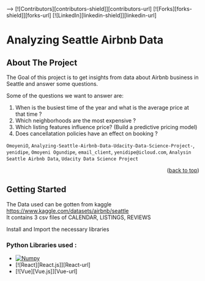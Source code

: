 <!-- PROJECT SHIELDS -->
-->
[![Contributors][contributors-shield]][contributors-url]
[![Forks][forks-shield]][forks-url]
[![LinkedIn][linkedin-shield]][linkedin-url]

# Analyzing Seattle Airbnb Data

<!-- ABOUT THE PROJECT -->
## About The Project

The Goal of this project is to get insights from data about Airbnb business in Seattle and answer some questions.

Some of the questions we want to answer are:
1. When is the busiest time of the year and what is the average price at that time ?
2. Which neighborhoods are the most expensive ?
3. Which listing features influence price? (Build a predictive pricing model)
4. Does cancellatation policies have an effect on booking ?

`OmoyeniO`, `Analyzing-Seattle-Airbnb-Data-Udacity-Data-Science-Project-`, `yenidipe`, `Omoyeni Ogundipe`, `email_client`, `yenidipe@icloud.com`, `Analysin Seattle Airbnb Data`, `Udacity Data Science Project`

<p align="right">(<a href="#readme-top">back to top</a>)</p>

<!-- GETTING STARTED -->
## Getting Started

The Data used can be gotten from kaggle https://www.kaggle.com/datasets/airbnb/seattle  
It contains 3 csv files of CALENDAR, LISTINGS, REVIEWS

Install and Import the necessary libraries


### Python Libraries used :

* [![Numpy][Numpy.org]][Numpy.org]
* [![React][React.js]][React-url]
* [![Vue][Vue.js]][Vue-url]

[Numpy.org]:https://github.com/numpy/numpy/tree/main/branding/logo/logomark
